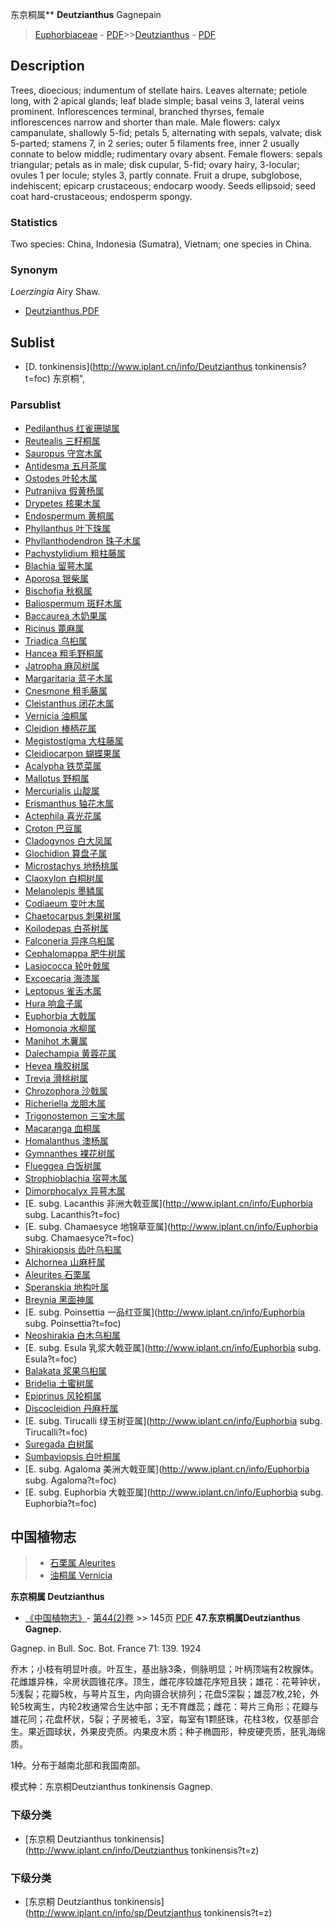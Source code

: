 东京桐属** **Deutzianthus** Gagnepain

> [Euphorbiaceae](http://www.iplant.cn/info/Euphorbiaceae?t=foc) - [PDF](http://www.iplant.cn/foc/pdf/Euphorbiaceae.pdf)>>[Deutzianthus](http://www.iplant.cn/info/Deutzianthus?t=foc) - [PDF](http://www.iplant.cn/foc/pdf/Deutzianthus.pdf)
## Description

Trees, dioecious; indumentum of stellate hairs. Leaves alternate; petiole long, with 2 apical glands; leaf blade simple; basal veins 3, lateral veins prominent. Inflorescences terminal, branched thyrses, female inflorescences narrow and shorter than male. Male flowers: calyx campanulate, shallowly 5-fid; petals 5, alternating with sepals, valvate; disk 5-parted; stamens 7, in 2 series; outer 5 filaments free, inner 2 usually connate to below middle; rudimentary ovary absent. Female flowers: sepals triangular; petals as in male; disk cupular, 5-fid; ovary hairy, 3-locular; ovules 1 per locule; styles 3, partly connate. Fruit a drupe, subglobose, indehiscent; epicarp crustaceous; endocarp woody. Seeds ellipsoid; seed coat hard-crustaceous; endosperm spongy.



### Statistics
Two species: China, Indonesia (Sumatra), Vietnam; one species in China.

### Synonym
*Loerzingia* Airy Shaw.


* [Deutzianthus.PDF](http://www.iplant.cn/foc/pdf/Deutzianthus.pdf)

## Sublist

* [D.  tonkinensis](http://www.iplant.cn/info/Deutzianthus tonkinensis?t=foc) 东京桐",

### Parsublist

* [Pedilanthus  红雀珊瑚属](http://www.iplant.cn/info/Pedilanthus?t=foc)
* [Reutealis  三籽桐属](http://www.iplant.cn/info/Reutealis?t=foc)
* [Sauropus  守宫木属](http://www.iplant.cn/info/Sauropus?t=foc)
* [Antidesma  五月茶属](http://www.iplant.cn/info/Antidesma?t=foc)
* [Ostodes  叶轮木属](http://www.iplant.cn/info/Ostodes?t=foc)
* [Putranjiva  假黄杨属](http://www.iplant.cn/info/Putranjiva?t=foc)
* [Drypetes  核果木属](http://www.iplant.cn/info/Drypetes?t=foc)
* [Endospermum  黄桐属](http://www.iplant.cn/info/Endospermum?t=foc)
* [Phyllanthus  叶下珠属](http://www.iplant.cn/info/Phyllanthus?t=foc)
* [Phyllanthodendron  珠子木属](http://www.iplant.cn/info/Phyllanthodendron?t=foc)
* [Pachystylidium  粗柱藤属](http://www.iplant.cn/info/Pachystylidium?t=foc)
* [Blachia  留萼木属](http://www.iplant.cn/info/Blachia?t=foc)
* [Aporosa  银柴属](http://www.iplant.cn/info/Aporosa?t=foc)
* [Bischofia  秋枫属](http://www.iplant.cn/info/Bischofia?t=foc)
* [Baliospermum  斑籽木属](http://www.iplant.cn/info/Baliospermum?t=foc)
* [Baccaurea  木奶果属](http://www.iplant.cn/info/Baccaurea?t=foc)
* [Ricinus  蓖麻属](http://www.iplant.cn/info/Ricinus?t=foc)
* [Triadica  乌桕属](http://www.iplant.cn/info/Triadica?t=foc)
* [Hancea  粗毛野桐属](http://www.iplant.cn/info/Hancea?t=foc)
* [Jatropha  麻风树属](http://www.iplant.cn/info/Jatropha?t=foc)
* [Margaritaria  蓝子木属](http://www.iplant.cn/info/Margaritaria?t=foc)
* [Cnesmone  粗毛藤属](http://www.iplant.cn/info/Cnesmone?t=foc)
* [Cleistanthus  闭花木属](http://www.iplant.cn/info/Cleistanthus?t=foc)
* [Vernicia  油桐属](http://www.iplant.cn/info/Vernicia?t=foc)
* [Cleidion  棒柄花属](http://www.iplant.cn/info/Cleidion?t=foc)
* [Megistostigma  大柱藤属](http://www.iplant.cn/info/Megistostigma?t=foc)
* [Cleidiocarpon  蝴蝶果属](http://www.iplant.cn/info/Cleidiocarpon?t=foc)
* [Acalypha  铁苋菜属](Acalypha-铁苋菜属.md)
* [Mallotus  野桐属](http://www.iplant.cn/info/Mallotus?t=foc)
* [Mercurialis  山靛属](http://www.iplant.cn/info/Mercurialis?t=foc)
* [Erismanthus  轴花木属](http://www.iplant.cn/info/Erismanthus?t=foc)
* [Actephila  喜光花属](Actephila-喜光花属.md)
* [Croton  巴豆属](http://www.iplant.cn/info/Croton?t=foc)
* [Cladogynos  白大凤属](http://www.iplant.cn/info/Cladogynos?t=foc)
* [Glochidion  算盘子属](http://www.iplant.cn/info/Glochidion?t=foc)
* [Microstachys  地杨桃属](http://www.iplant.cn/info/Microstachys?t=foc)
* [Claoxylon  白桐树属](http://www.iplant.cn/info/Claoxylon?t=foc)
* [Melanolepis  墨鳞属](http://www.iplant.cn/info/Melanolepis?t=foc)
* [Codiaeum  变叶木属](http://www.iplant.cn/info/Codiaeum?t=foc)
* [Chaetocarpus  刺果树属](http://www.iplant.cn/info/Chaetocarpus?t=foc)
* [Koilodepas  白茶树属](http://www.iplant.cn/info/Koilodepas?t=foc)
* [Falconeria  异序乌桕属](http://www.iplant.cn/info/Falconeria?t=foc)
* [Cephalomappa  肥牛树属](http://www.iplant.cn/info/Cephalomappa?t=foc)
* [Lasiococca  轮叶戟属](http://www.iplant.cn/info/Lasiococca?t=foc)
* [Excoecaria  海漆属](http://www.iplant.cn/info/Excoecaria?t=foc)
* [Leptopus  雀舌木属](http://www.iplant.cn/info/Leptopus?t=foc)
* [Hura  响盒子属](http://www.iplant.cn/info/Hura?t=foc)
* [Euphorbia  大戟属](http://www.iplant.cn/info/Euphorbia?t=foc)
* [Homonoia  水柳属](http://www.iplant.cn/info/Homonoia?t=foc)
* [Manihot  木薯属](http://www.iplant.cn/info/Manihot?t=foc)
* [Dalechampia  黄蓉花属](http://www.iplant.cn/info/Dalechampia?t=foc)
* [Hevea  橡胶树属](http://www.iplant.cn/info/Hevea?t=foc)
* [Trevia  滑桃树属](http://www.iplant.cn/info/Trevia?t=foc)
* [Chrozophora  沙戟属](http://www.iplant.cn/info/Chrozophora?t=foc)
* [Richeriella  龙胆木属](http://www.iplant.cn/info/Richeriella?t=foc)
* [Trigonostemon  三宝木属](http://www.iplant.cn/info/Trigonostemon?t=foc)
* [Macaranga  血桐属](http://www.iplant.cn/info/Macaranga?t=foc)
* [Homalanthus  澳杨属](http://www.iplant.cn/info/Homalanthus?t=foc)
* [Gymnanthes  裸花树属](http://www.iplant.cn/info/Gymnanthes?t=foc)
* [Flueggea  白饭树属](http://www.iplant.cn/info/Flueggea?t=foc)
* [Strophioblachia  宿萼木属](http://www.iplant.cn/info/Strophioblachia?t=foc)
* [Dimorphocalyx  异萼木属](http://www.iplant.cn/info/Dimorphocalyx?t=foc)
* [E.  subg. Lacanthis  非洲大戟亚属](http://www.iplant.cn/info/Euphorbia subg. Lacanthis?t=foc)
* [E.  subg. Chamaesyce  地锦草亚属](http://www.iplant.cn/info/Euphorbia subg. Chamaesyce?t=foc)
* [Shirakiopsis  齿叶乌桕属](http://www.iplant.cn/info/Shirakiopsis?t=foc)
* [Alchornea  山麻杆属](http://www.iplant.cn/info/Alchornea?t=foc)
* [Aleurites  石栗属](http://www.iplant.cn/info/Aleurites?t=foc)
* [Speranskia  地构叶属](http://www.iplant.cn/info/Speranskia?t=foc)
* [Breynia  黑面神属](http://www.iplant.cn/info/Breynia?t=foc)
* [E.  subg. Poinsettia  一品红亚属](http://www.iplant.cn/info/Euphorbia subg. Poinsettia?t=foc)
* [Neoshirakia  白木乌桕属](http://www.iplant.cn/info/Neoshirakia?t=foc)
* [E.  subg. Esula  乳浆大戟亚属](http://www.iplant.cn/info/Euphorbia subg. Esula?t=foc)
* [Balakata  浆果乌桕属](http://www.iplant.cn/info/Balakata?t=foc)
* [Bridelia  土蜜树属](http://www.iplant.cn/info/Bridelia?t=foc)
* [Epiprinus  风轮桐属](http://www.iplant.cn/info/Epiprinus?t=foc)
* [Discocleidion  丹麻杆属](http://www.iplant.cn/info/Discocleidion?t=foc)
* [E.  subg. Tirucalli  绿玉树亚属](http://www.iplant.cn/info/Euphorbia subg. Tirucalli?t=foc)
* [Suregada  白树属](http://www.iplant.cn/info/Suregada?t=foc)
* [Sumbaviopsis  白叶桐属](http://www.iplant.cn/info/Sumbaviopsis?t=foc)
* [E.  subg. Agaloma  美洲大戟亚属](http://www.iplant.cn/info/Euphorbia subg. Agaloma?t=foc)
* [E.  subg. Euphorbia  大戟亚属](http://www.iplant.cn/info/Euphorbia subg. Euphorbia?t=foc)


## 中国植物志

> * [石栗属  Aleurites](Aleurites-石栗属.md)
> * [油桐属  Vernicia](http://www.iplant.cn/info/Vernicia?t=z)

**东京桐属 Deutzianthus**

* [《中国植物志》](http://www.iplant.cn/frps)- [第44(2)卷](http://www.iplant.cn/frps/vol/44(2)) >> 145页 [PDF](http://www.iplant.cn/frps/pdf/44(2)/145y.pdf)
**47.东京桐属Deutzianthus Gagnep.**

Gagnep. in Bull. Soc. Bot. France 71: 139. 1924

乔木；小枝有明显叶痕。叶互生，基出脉3条，侧脉明显；叶柄顶端有2枚腺体。花雌雄异株，伞房状圆锥花序。顶生，雌花序较雄花序短且狭；雄花：花萼钟状，5浅裂；花瓣5枚，与萼片互生，内向镊合状排列；花盘5深裂；雄蕊7枚,2轮，外轮5枚离生，内轮2枚通常合生达中部；无不育雌蕊；雌花：萼片三角形；花瓣与雄花同；花盘杯状，5裂；子房被毛，3室，每室有1颗胚珠，花柱3枚，仅基部合生。果近圆球状，外果皮壳质。内果皮木质；种子椭圆形，种皮硬壳质，胚乳海绵质。

1种。分布于越南北部和我国南部。

模式种：东京桐Deutzianthus tonkinensis Gagnep.

### 下级分类
* [东京桐  Deutzianthus tonkinensis](http://www.iplant.cn/info/Deutzianthus tonkinensis?t=z)

### 下级分类
* [东京桐  Deutzianthus tonkinensis](http://www.iplant.cn/info/sp/Deutzianthus tonkinensis?t=z)
